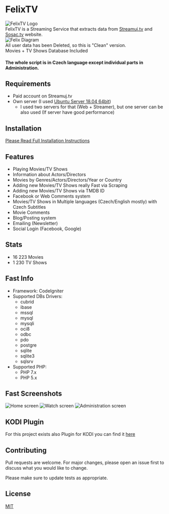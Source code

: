 # FelixTV
![FelixTV Logo](https://github.com/zgruza/FelixTV/blob/master/ScreenShots/felixtv_logo_raw.png?raw=true) </br>
FelixTV is a Streaming Service that extracts data from [Streamuj.tv](http://streamuj.tv/) and [Sosac.tv](http://sosac.tv/) website. </br>
![Felix Diagram](https://github.com/zgruza/FelixTV/blob/master/ScreenShots/Diagram.png?raw=true)</br>
All user data has been Deleted, so this is "Clean" version.</br>
Movies + TV Shows Database Included</br> 
#### The whole script is in Czech language except individual parts in Administration.
## Requirements

- Paid account on Streamuj.tv
- Own server (I used [Ubuntu Server 18.04 64bit](http://releases.ubuntu.com/18.04/))
   - I used two servers for that (Web + Streamer), but one server can be also used (If server have good performance)

## Installation

[Please Read Full Installation Instructions](https://github.com/zgruza/FelixTV/blob/master/Installantion.md)

## Features
  - Playing Movies/TV Shows 
  - Information about Actors/Directors
  - Movies by Genres/Actors/Directors/Year or Country
  - Adding new Movies/TV Shows really Fast via Scraping
  - Adding new Movies/TV Shows via TMDB ID
  - Facebook or Web Comments system
  - Movies/TV Shows in Multiple languages (Czech/English mostly) with Czech Subtitles
  - Movie Comments
  - Blog/Posting system
  - Emailing (Newsletter)
  - Social Login (Facebook, Google)
  
## Stats
  - 16 223 Movies
  - 1 230 TV Shows
 
## Fast Info
   - Framework: CodeIgniter
   - Supported DBs Drivers: </br>
      - cubrid</br>
      - ibase</br> 
      - mssql</br> 
      - mysql</br> 
      - mysqli</br> 
      - oci8</br> 
      - odbc</br> 
      - pdo</br> 
      - postgre</br> 
      - sqlite</br> 
      - sqlite3</br> 
      - sqlsrv</br>
   - Supported PHP: </br>
      - PHP 7.x 
      - PHP 5.x

## Fast Screenshots
![Home screen](https://github.com/zgruza/FelixTV/blob/master/ScreenShots/Home.png?raw=true)
![Watch screen](https://github.com/zgruza/FelixTV/blob/master/ScreenShots/Watch_Screen.png?raw=true)
![Administration screen](https://github.com/zgruza/FelixTV/blob/master/ScreenShots/Admin.png?raw=true)

## KODI Plugin
For this project exists also Plugin for KODI you can find it [here](https://github.com/Saros72/plugin.video.felixtv)

## Contributing
Pull requests are welcome. For major changes, please open an issue first to discuss what you would like to change.

Please make sure to update tests as appropriate.

## License
[MIT](https://choosealicense.com/licenses/mit/)
